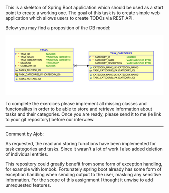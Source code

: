This is a skeleton of Spring Boot application which should be used as a start point to create a working one.
The goal of this task is to create simple web application which allows users to create TODOs via REST API.

Below you may find a proposition of the DB model:

![DB model](DBModel.png)

To complete the exercices please implement all missing classes and functonalites in order to be able to store and retrieve information about tasks and their categories.
Once you are ready, please send it to me (ie link to your git repository) before  our interview.

---

Comment by Ajob:

As requested, the read and storing functions have been implemented for task categories and tasks. Since it wasn't a lot of work I also added deletion of individual entities.

This repository could greatly benefit from some form of exception handling, for example with lombok. Fortunately spring boot already has some form of exception handling when sending output to the user, masking any sensitive information. For the scope of this assignment I thought it unwise to add unrequested features.
